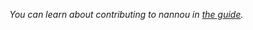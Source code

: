 *You can learn about contributing to nannou in [the
guide](https://guide.nannou.cc/contributing.html).*
